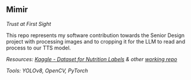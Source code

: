 ## Mimir
*Trust at First Sight*

This repo represents my software contribution towards the Senior Design project with processing images and to cropping it for the LLM to read and process to our TTS model.

*Resources: [Kaggle - Dataset for Nutrition Labels](https://www.kaggle.com/datasets/shensivam/nutritional-facts-from-food-label/data) & other [working repo](https://github.com/HoujieXiong/EC463_Mimir/tree/ImageCropping)*

*Tools: YOLOv8, OpenCV, PyTorch*
